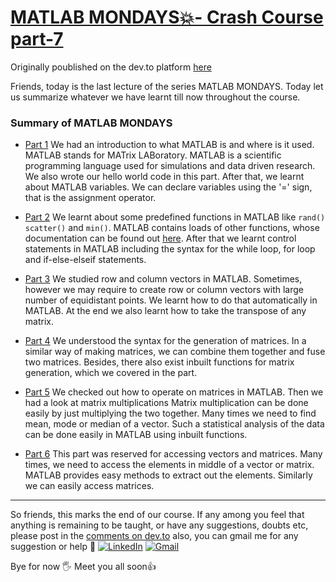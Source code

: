 # [MATLAB MONDAYS💥- Crash Course part-7](https://dev.to/aatmaj/matlab-mondays-crash-course-part-7-k5l)

Originally poublished on the dev.to platform [here](https://dev.to/aatmaj/matlab-mondays-crash-course-part-7-k5l)

Friends, today is the last lecture of the series MATLAB MONDAYS. Today let us summarize whatever we have learnt till now throughout the course.

### Summary of MATLAB MONDAYS

- [Part 1](https://dev.to/aatmaj/matlab-mondays-crash-course-part-1-3o80) We had an introduction to what MATLAB is and where is it used. MATLAB stands for MATrix LABoratory. MATLAB is a scientific programming language used for simulations and data driven research. We also wrote our hello world code in this part. After that, we learnt about MATLAB variables. We can declare variables using the '=' sign, that is the assignment operator.

- [Part 2](https://dev.to/aatmaj/matlab-mondays-crash-course-part-2-2ol1) We learnt about some predefined functions in MATLAB like `rand()` `scatter()` and `min()`. MATLAB contains loads of other functions, whose documentation can be found out [here](https://in.mathworks.com/help/matlab/elementary-math.html?s_tid=CRUX_lftnav). After that we learnt control statements in MATLAB including the syntax for the while loop, for loop and if-else-elseif statements.

- [Part 3](https://dev.to/aatmaj/matlab-mondays-crash-course-part-3-414k) We studied row and column vectors in MATLAB. Sometimes, however we may require to create row or column vectors with large number of equidistant points. We learnt how to do that automatically in MATLAB. At the end we also learnt how to take the transpose of any matrix.

- [Part 4](https://dev.to/aatmaj/matlab-mondays-crash-course-part-4-2c43) We understood the syntax for the generation of matrices. In a similar way of making matrices, we can combine them together and fuse two matrices. Besides, there also exist inbuilt functions for matrix generation, which we covered in the part.

- [Part 5](https://dev.to/aatmaj/matlab-mondays-crash-course-part-5-pm6) We checked out how to operate on matrices in MATLAB. Then we had a look at matrix multiplications Matrix multiplication can be done easily by just multiplying the two together. Many times we need to find mean, mode or median of a vector. Such a statistical analysis of the data can be done easily in MATLAB using inbuilt functions.

- [Part 6](https://dev.to/aatmaj/matlab-mondays-crash-course-part-6-2c3c) This part was reserved for accessing vectors and matrices. Many times, we need to access the elements in middle of a vector or matrix. MATLAB provides easy methods to extract out the elements. Similarly we can easily access matrices.

---

So friends, this marks the end of our course. If any among you feel that anything is remaining to be taught, or have any suggestions, doubts etc, please post in the [comments on dev.to](https://dev.to/aatmaj/matlab-mondays-crash-course-part-7-k5l)
also, you can gmail me for any suggestion or help 🙌
[![LinkedIn][1.2]][1]
[![Gmail][2.2]][2]

[1.2]: https://img.shields.io/badge/linkedin-%230077B5.svg?&style=for-the-badge&logo=linkedin&logoColor=white
[2.2]: https://img.shields.io/badge/Gmail-D14836?style=for-the-badge&logo=gmail&logoColor=white
[1]: https://www.linkedin.com/in/aatmajmhatre/
[2]: https://aatmaj.mhatre@gmail.com

Bye for now 🖐
Meet you all soon👍
